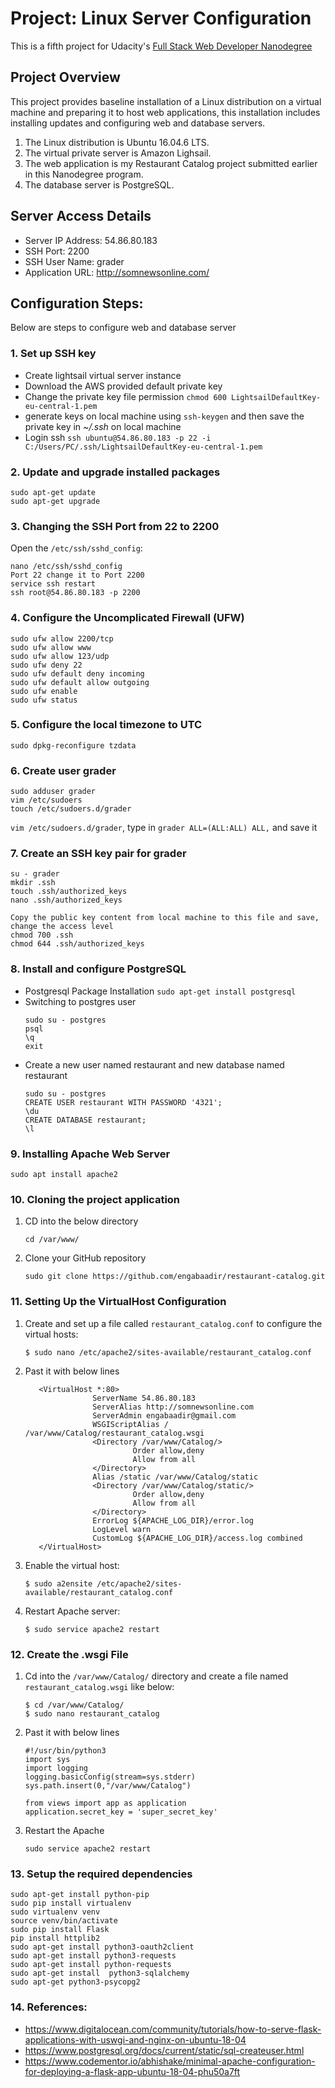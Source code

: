 
# Project: Linux Server Configuration
This is a fifth project for Udacity's 
[Full Stack Web Developer Nanodegree](https://www.udacity.com/course/full-stack-web-developer-nanodegree--nd004)
## Project Overview
This project provides baseline installation of a Linux distribution on a virtual machine and preparing it to host web applications, this installation includes installing updates and configuring web and database servers.
1. The Linux distribution is Ubuntu 16.04.6 LTS.
1. The virtual private server is Amazon Lighsail.
1. The web application is my Restaurant Catalog project submitted earlier in this Nanodegree program.
1. The database server is PostgreSQL.
## Server Access Details
- Server IP Address: 54.86.80.183
- SSH Port: 2200
- SSH User Name: grader
- Application URL: http://somnewsonline.com/
## Configuration Steps:
Below are steps to configure web and database server
### 1. Set up SSH key
- Create lightsail virtual server instance
- Download the AWS provided default private key
- Change the private key file permission `chmod 600 LightsailDefaultKey-eu-central-1.pem`
- generate keys on local machine using `ssh-keygen` and then save the private key in *~/.ssh* on local machine
- Login ssh `ssh ubuntu@54.86.80.183 -p 22 -i C:/Users/PC/.ssh/LightsailDefaultKey-eu-central-1.pem`
### 2. Update and upgrade installed packages
   ```
   sudo apt-get update
   sudo apt-get upgrade  
   ```
### 3. Changing the SSH Port from 22 to 2200
Open the `/etc/ssh/sshd_config`:
	
   ```
   nano /etc/ssh/sshd_config
   Port 22 change it to Port 2200
   service ssh restart
   ssh root@54.86.80.183 -p 2200
   ```
### 4. Configure the Uncomplicated Firewall (UFW)
   ```
   sudo ufw allow 2200/tcp
   sudo ufw allow www
   sudo ufw allow 123/udp
   sudo ufw deny 22
   sudo ufw default deny incoming
   sudo ufw default allow outgoing
   sudo ufw enable
   sudo ufw status
   ```
### 5. Configure the local timezone to UTC
   ```
   sudo dpkg-reconfigure tzdata
   ```
### 6. Create user grader
   ```
   sudo adduser grader
   vim /etc/sudoers
   touch /etc/sudoers.d/grader
   ```
`vim /etc/sudoers.d/grader`, type in `grader ALL=(ALL:ALL) ALL,` and save it
### 7. Create an SSH key pair for grader
   ```
   su - grader
   mkdir .ssh
   touch .ssh/authorized_keys
   nano .ssh/authorized_keys

   Copy the public key content from local machine to this file and save, change the access level
   chmod 700 .ssh
   chmod 644 .ssh/authorized_keys
   ```
### 8. Install and configure PostgreSQL
- Postgresql Package Installation
  `sudo apt-get install postgresql`
- Switching to postgres user
	```
    sudo su - postgres
    psql
    \q
    exit
    ```
- Create a new user named restaurant and new database named restaurant
    ```
    sudo su - postgres
    CREATE USER restaurant WITH PASSWORD '4321';
    \du
    CREATE DATABASE restaurant;
    \l
    ```
### 9. Installing Apache Web Server
   ```
   sudo apt install apache2
   ```
### 10. Cloning the project application

1. CD into the below directory

   ```
   cd /var/www/
   ```
1. Clone your GitHub repository

	```
   	sudo git clone https://github.com/engabaadir/restaurant-catalog.git 
	```

### 11. Setting Up the VirtualHost Configuration

1. Create and set up a file called `restaurant_catalog.conf` to configure the virtual hosts:

   ```
   $ sudo nano /etc/apache2/sites-available/restaurant_catalog.conf
   ```

1. Past it with below lines
   ```
      <VirtualHost *:80>
                  ServerName 54.86.80.183
                  ServerAlias http://somnewsonline.com
                  ServerAdmin engabaadir@gmail.com
                  WSGIScriptAlias / /var/www/Catalog/restaurant_catalog.wsgi
                  <Directory /var/www/Catalog/>
                           Order allow,deny
                           Allow from all
                  </Directory>
                  Alias /static /var/www/Catalog/static
                  <Directory /var/www/Catalog/static/>
                           Order allow,deny
                           Allow from all
                  </Directory>
                  ErrorLog ${APACHE_LOG_DIR}/error.log
                  LogLevel warn
                  CustomLog ${APACHE_LOG_DIR}/access.log combined
      </VirtualHost>
   ```
1. Enable the virtual host:

   ```
   $ sudo a2ensite /etc/apache2/sites-available/restaurant_catalog.conf
   ```

1. Restart Apache server:

   ```
   $ sudo service apache2 restart
   ```
### 12. Create the .wsgi File

1. Cd into the `/var/www/Catalog/` directory and create a file named `restaurant_catalog.wsgi` like below:

   ```
   $ cd /var/www/Catalog/
   $ sudo nano restaurant_catalog
   ```
1. Past it with below  lines   
   ```
   #!/usr/bin/python3
   import sys
   import logging
   logging.basicConfig(stream=sys.stderr)
   sys.path.insert(0,"/var/www/Catalog")

   from views import app as application
   application.secret_key = 'super_secret_key'

   ```
1. Restart the Apache

	```
	sudo service apache2 restart
	```
### 13. Setup the required dependencies
   ```
   sudo apt-get install python-pip
   sudo pip install virtualenv
   sudo virtualenv venv
   source venv/bin/activate
   sudo pip install Flask
   pip install httplib2
   sudo apt-get install python3-oauth2client
   sudo apt-get install python3-requests
   sudo apt-get install python-requests
   sudo apt-get install  python3-sqlalchemy
   sudo apt-get python3-psycopg2
   ```
### 14. References:
- https://www.digitalocean.com/community/tutorials/how-to-serve-flask-applications-with-uswgi-and-nginx-on-ubuntu-18-04
- https://www.postgresql.org/docs/current/static/sql-createuser.html
- https://www.codementor.io/abhishake/minimal-apache-configuration-for-deploying-a-flask-app-ubuntu-18-04-phu50a7ft


